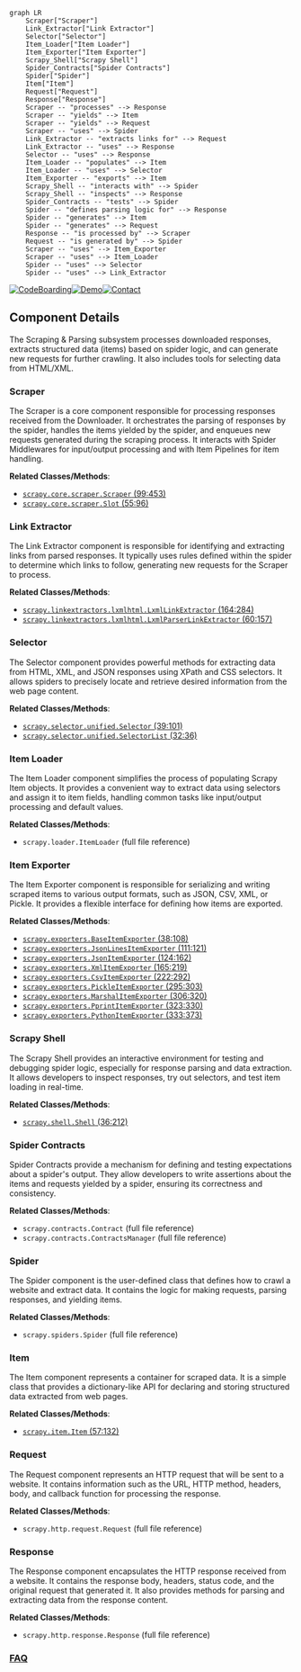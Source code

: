 ```mermaid
graph LR
    Scraper["Scraper"]
    Link_Extractor["Link Extractor"]
    Selector["Selector"]
    Item_Loader["Item Loader"]
    Item_Exporter["Item Exporter"]
    Scrapy_Shell["Scrapy Shell"]
    Spider_Contracts["Spider Contracts"]
    Spider["Spider"]
    Item["Item"]
    Request["Request"]
    Response["Response"]
    Scraper -- "processes" --> Response
    Scraper -- "yields" --> Item
    Scraper -- "yields" --> Request
    Scraper -- "uses" --> Spider
    Link_Extractor -- "extracts links for" --> Request
    Link_Extractor -- "uses" --> Response
    Selector -- "uses" --> Response
    Item_Loader -- "populates" --> Item
    Item_Loader -- "uses" --> Selector
    Item_Exporter -- "exports" --> Item
    Scrapy_Shell -- "interacts with" --> Spider
    Scrapy_Shell -- "inspects" --> Response
    Spider_Contracts -- "tests" --> Spider
    Spider -- "defines parsing logic for" --> Response
    Spider -- "generates" --> Item
    Spider -- "generates" --> Request
    Response -- "is processed by" --> Scraper
    Request -- "is generated by" --> Spider
    Scraper -- "uses" --> Item_Exporter
    Scraper -- "uses" --> Item_Loader
    Spider -- "uses" --> Selector
    Spider -- "uses" --> Link_Extractor
```
[![CodeBoarding](https://img.shields.io/badge/Generated%20by-CodeBoarding-9cf?style=flat-square)](https://github.com/CodeBoarding/GeneratedOnBoardings)[![Demo](https://img.shields.io/badge/Try%20our-Demo-blue?style=flat-square)](https://www.codeboarding.org/demo)[![Contact](https://img.shields.io/badge/Contact%20us%20-%20contact@codeboarding.org-lightgrey?style=flat-square)](mailto:contact@codeboarding.org)

## Component Details

The Scraping & Parsing subsystem processes downloaded responses, extracts structured data (items) based on spider logic, and can generate new requests for further crawling. It also includes tools for selecting data from HTML/XML.

### Scraper
The Scraper is a core component responsible for processing responses received from the Downloader. It orchestrates the parsing of responses by the spider, handles the items yielded by the spider, and enqueues new requests generated during the scraping process. It interacts with Spider Middlewares for input/output processing and with Item Pipelines for item handling.


**Related Classes/Methods**:

- <a href="https://github.com/scrapy/scrapy/blob/master/scrapy/core/scraper.py#L99-L453" target="_blank" rel="noopener noreferrer">`scrapy.core.scraper.Scraper` (99:453)</a>
- <a href="https://github.com/scrapy/scrapy/blob/master/scrapy/core/scraper.py#L55-L96" target="_blank" rel="noopener noreferrer">`scrapy.core.scraper.Slot` (55:96)</a>


### Link Extractor
The Link Extractor component is responsible for identifying and extracting links from parsed responses. It typically uses rules defined within the spider to determine which links to follow, generating new requests for the Scraper to process.


**Related Classes/Methods**:

- <a href="https://github.com/scrapy/scrapy/blob/master/scrapy/linkextractors/lxmlhtml.py#L164-L284" target="_blank" rel="noopener noreferrer">`scrapy.linkextractors.lxmlhtml.LxmlLinkExtractor` (164:284)</a>
- <a href="https://github.com/scrapy/scrapy/blob/master/scrapy/linkextractors/lxmlhtml.py#L60-L157" target="_blank" rel="noopener noreferrer">`scrapy.linkextractors.lxmlhtml.LxmlParserLinkExtractor` (60:157)</a>


### Selector
The Selector component provides powerful methods for extracting data from HTML, XML, and JSON responses using XPath and CSS selectors. It allows spiders to precisely locate and retrieve desired information from the web page content.


**Related Classes/Methods**:

- <a href="https://github.com/scrapy/scrapy/blob/master/scrapy/selector/unified.py#L39-L101" target="_blank" rel="noopener noreferrer">`scrapy.selector.unified.Selector` (39:101)</a>
- <a href="https://github.com/scrapy/scrapy/blob/master/scrapy/selector/unified.py#L32-L36" target="_blank" rel="noopener noreferrer">`scrapy.selector.unified.SelectorList` (32:36)</a>


### Item Loader
The Item Loader component simplifies the process of populating Scrapy Item objects. It provides a convenient way to extract data using selectors and assign it to item fields, handling common tasks like input/output processing and default values.


**Related Classes/Methods**:

- `scrapy.loader.ItemLoader` (full file reference)


### Item Exporter
The Item Exporter component is responsible for serializing and writing scraped items to various output formats, such as JSON, CSV, XML, or Pickle. It provides a flexible interface for defining how items are exported.


**Related Classes/Methods**:

- <a href="https://github.com/scrapy/scrapy/blob/master/scrapy/exporters.py#L38-L108" target="_blank" rel="noopener noreferrer">`scrapy.exporters.BaseItemExporter` (38:108)</a>
- <a href="https://github.com/scrapy/scrapy/blob/master/scrapy/exporters.py#L111-L121" target="_blank" rel="noopener noreferrer">`scrapy.exporters.JsonLinesItemExporter` (111:121)</a>
- <a href="https://github.com/scrapy/scrapy/blob/master/scrapy/exporters.py#L124-L162" target="_blank" rel="noopener noreferrer">`scrapy.exporters.JsonItemExporter` (124:162)</a>
- <a href="https://github.com/scrapy/scrapy/blob/master/scrapy/exporters.py#L165-L219" target="_blank" rel="noopener noreferrer">`scrapy.exporters.XmlItemExporter` (165:219)</a>
- <a href="https://github.com/scrapy/scrapy/blob/master/scrapy/exporters.py#L222-L292" target="_blank" rel="noopener noreferrer">`scrapy.exporters.CsvItemExporter` (222:292)</a>
- <a href="https://github.com/scrapy/scrapy/blob/master/scrapy/exporters.py#L295-L303" target="_blank" rel="noopener noreferrer">`scrapy.exporters.PickleItemExporter` (295:303)</a>
- <a href="https://github.com/scrapy/scrapy/blob/master/scrapy/exporters.py#L306-L320" target="_blank" rel="noopener noreferrer">`scrapy.exporters.MarshalItemExporter` (306:320)</a>
- <a href="https://github.com/scrapy/scrapy/blob/master/scrapy/exporters.py#L323-L330" target="_blank" rel="noopener noreferrer">`scrapy.exporters.PprintItemExporter` (323:330)</a>
- <a href="https://github.com/scrapy/scrapy/blob/master/scrapy/exporters.py#L333-L373" target="_blank" rel="noopener noreferrer">`scrapy.exporters.PythonItemExporter` (333:373)</a>


### Scrapy Shell
The Scrapy Shell provides an interactive environment for testing and debugging spider logic, especially for response parsing and data extraction. It allows developers to inspect responses, try out selectors, and test item loading in real-time.


**Related Classes/Methods**:

- <a href="https://github.com/scrapy/scrapy/blob/master/scrapy/shell.py#L36-L212" target="_blank" rel="noopener noreferrer">`scrapy.shell.Shell` (36:212)</a>


### Spider Contracts
Spider Contracts provide a mechanism for defining and testing expectations about a spider's output. They allow developers to write assertions about the items and requests yielded by a spider, ensuring its correctness and consistency.


**Related Classes/Methods**:

- `scrapy.contracts.Contract` (full file reference)
- `scrapy.contracts.ContractsManager` (full file reference)


### Spider
The Spider component is the user-defined class that defines how to crawl a website and extract data. It contains the logic for making requests, parsing responses, and yielding items.


**Related Classes/Methods**:

- `scrapy.spiders.Spider` (full file reference)


### Item
The Item component represents a container for scraped data. It is a simple class that provides a dictionary-like API for declaring and storing structured data extracted from web pages.


**Related Classes/Methods**:

- <a href="https://github.com/scrapy/scrapy/blob/master/scrapy/item.py#L57-L132" target="_blank" rel="noopener noreferrer">`scrapy.item.Item` (57:132)</a>


### Request
The Request component represents an HTTP request that will be sent to a website. It contains information such as the URL, HTTP method, headers, body, and callback function for processing the response.


**Related Classes/Methods**:

- `scrapy.http.request.Request` (full file reference)


### Response
The Response component encapsulates the HTTP response received from a website. It contains the response body, headers, status code, and the original request that generated it. It also provides methods for parsing and extracting data from the response content.


**Related Classes/Methods**:

- `scrapy.http.response.Response` (full file reference)




### [FAQ](https://github.com/CodeBoarding/GeneratedOnBoardings/tree/main?tab=readme-ov-file#faq)